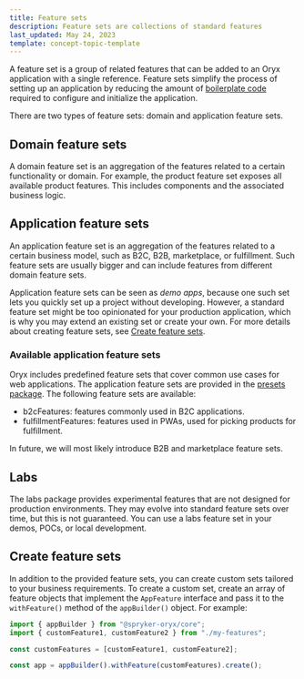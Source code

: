 ```yaml
---
title: Feature sets
description: Feature sets are collections of standard features
last_updated: May 24, 2023
template: concept-topic-template
---
```


A feature set is a group of related features that can be added to an Oryx application with a single reference. Feature sets simplify the process of setting up an application by reducing the amount of [boilerplate code](./boilerplate.md) required to configure and initialize the application.

There are two types of feature sets: domain and application feature sets.

## Domain feature sets

A domain feature set is an aggregation of the features related to a certain functionality or domain. For example, the product feature set exposes all available product features. This includes components and the associated business logic.

## Application feature sets

An application feature set is an aggregation of the features related to a certain business model, such as B2C, B2B, marketplace, or fulfillment. Such feature sets are usually bigger and can include features from different domain feature sets.

Application feature sets can be seen as _demo apps_, because one such set lets you quickly set up a project without developing. However, a standard feature set might be too opinionated for your production application, which is why you may extend an existing set or create your own. For more details about creating feature sets, see [Create feature  sets](#create-feature-sets).

### Available application feature sets

Oryx includes predefined feature sets that cover common use cases for web applications. The application feature sets are provided in the [presets package](./presets.md). The following feature sets are available:

- b2cFeatures: features commonly used in B2C applications.
- fulfillmentFeatures: features used in PWAs, used for picking products for fulfillment.

In future, we will most likely introduce B2B and marketplace feature sets.

## Labs

The labs package provides experimental features that are not designed for production environments. They may evolve into standard feature sets over time, but this is not guaranteed. You can use a labs feature set in your demos, POCs, or local development.

## Create feature sets

In addition to the provided feature sets, you can create custom sets tailored to your business requirements. To create a custom set, create an array of feature objects that implement the `AppFeature` interface and pass it to the `withFeature()` method of the `appBuilder()` object. For example:

```ts
import { appBuilder } from "@spryker-oryx/core";
import { customFeature1, customFeature2 } from "./my-features";

const customFeatures = [customFeature1, customFeature2];

const app = appBuilder().withFeature(customFeatures).create();
```
